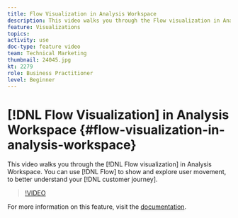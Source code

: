 ```yaml
---
title: Flow Visualization in Analysis Workspace
description: This video walks you through the Flow visualization in Analysis Workspace. You can use Flow to show and explore user movement, to better understand your customer journey.
feature: Visualizations
topics: 
activity: use
doc-type: feature video
team: Technical Marketing
thumbnail: 24045.jpg
kt: 2279
role: Business Practitioner
level: Beginner
---
```


# [!DNL Flow Visualization] in Analysis Workspace {#flow-visualization-in-analysis-workspace}

This video walks you through the [!DNL Flow visualization] in Analysis Workspace. You can use [!DNL Flow] to show and explore user movement, to better understand your [!DNL customer journey].

>[!VIDEO](https://video.tv.adobe.com/v/24045/?quality=12)

For more information on this feature, visit the [documentation](https://marketing.adobe.com/resources/help/en_US/analytics/analysis-workspace/flow.html).